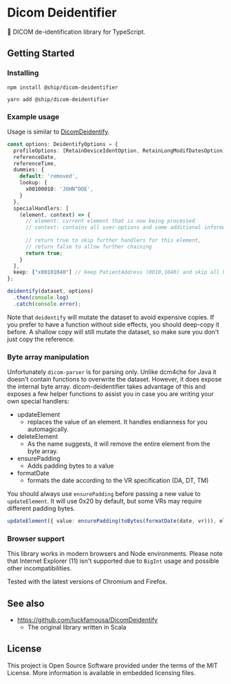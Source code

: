 # Dicom Deidentifier

🧰 DICOM de-identification library for TypeScript.

## Getting Started

### Installing

```shell
npm install @ship/dicom-deidentifier

yarn add @ship/dicom-deidentifier
```

### Example usage

Usage is similar to [DicomDeidentify](https://github.com/luckfamousa/DicomDeidentify).

```typescript
const options: DeidentifyOptions = {
  profileOptions: [RetainDeviceIdentOption, RetainLongModifDatesOption],
  referenceDate,
  referenceTime,
  dummies: {
    default: 'removed',
    lookup: {
      x00100010: 'JOHN^DOE',
    }
  },
  specialHandlers: [
    (element, context) => {
      // element: current element that is now being processed
      // context: contains all user-options and some additional information
      
      // return true to skip further handlers for this element,
      // return false to allow further chaining
      return true;
    }
  ],
  keep: ["x00101040"] // keep PatientAddress (0010,1040) and skip all handlers for this tag 
};

deidentify(dataset, options)
  .then(console.log)
  .catch(console.error);
```

Note that `deidentify` will mutate the dataset to avoid expensive copies. If you
prefer to have a function without side effects, you should deep-copy it before.
A shallow copy will still mutate the dataset, so make sure you don't just copy
the reference.

### Byte array manipulation
Unfortunately `dicom-parser` is for parsing only. 
Unlike dcm4che for Java it doesn't contain functions to overwrite the dataset.
However, it does expose the internal byte array. 
dicom-deidentifier takes advantage of this and exposes a few helper functions to assist you 
in case you are writing your own special handlers:
 
- updateElement
    - replaces the value of an element. It handles endianness for you automagically.  
- deleteElement
    - As the name suggests, it will remove the entire element from the byte array. 
- ensurePadding
    - Adds padding bytes to a value
- formatDate
    - formats the date according to the VR specification (DA, DT, TM)

You should always use `ensurePadding` before passing a new value to `updateElement`. 
It will use 0x20 by default, but some VRs may require different padding bytes.
```ts
updateElement({ value: ensurePadding(toBytes(formatDate(date, vr))), element, context });
```
### Browser support
This library works in modern browsers and Node environments.
Please note that Internet Explorer (11) isn't supported due to `BigInt` usage and
possible other incompatibilities. 

Tested with the latest versions of Chromium and Firefox. 

## See also
- https://github.com/luckfamousa/DicomDeidentify
    - The original library written in Scala

## License

This project is Open Source Software provided under the terms of the MIT License. More information is available in embedded licensing files.
